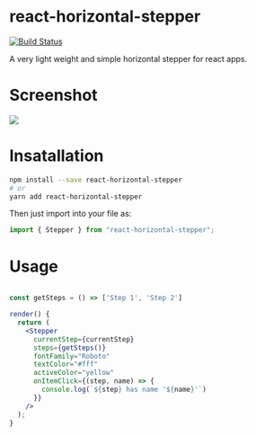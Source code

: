 # react-horizontal-stepper

[![Build Status](https://travis-ci.org/jskod/react-horizontal-stepper.svg?branch=master)](https://travis-ci.org/jskod/react-horizontal-stepper)

A very light weight and simple horizontal stepper for react apps.

# Screenshot

![](https://user-images.githubusercontent.com/43640384/57127415-d1e72d80-6da9-11e9-938d-12937d1171c2.png)

# Insatallation

```bash
npm install --save react-horizontal-stepper
# or
yarn add react-horizontal-stepper
```

Then just import into your file as:

```jsx
import { Stepper } from "react-horizontal-stepper";
```

# Usage

```jsx

const getSteps = () => ['Step 1', 'Step 2']

render() {
  return (
    <Stepper
      currentStep={currentStep}
      steps={getSteps()}
      fontFamily="Roboto"
      textColor="#fff"
      activeColor="yellow"
      onItemClick={(step, name) => {
        console.log(`${step} has name '${name}'`)
      }}
    />
  );
}
```
